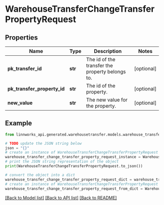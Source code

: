 # WarehouseTransferChangeTransferPropertyRequest


## Properties

Name | Type | Description | Notes
------------ | ------------- | ------------- | -------------
**pk_transfer_id** | **str** | The id of the transfer the property belongs to. | [optional] 
**pk_transfer_property_id** | **str** | The id of the property. | [optional] 
**new_value** | **str** | The new value for the property. | [optional] 

## Example

```python
from linnworks_api.generated.warehousetransfer.models.warehouse_transfer_change_transfer_property_request import WarehouseTransferChangeTransferPropertyRequest

# TODO update the JSON string below
json = "{}"
# create an instance of WarehouseTransferChangeTransferPropertyRequest from a JSON string
warehouse_transfer_change_transfer_property_request_instance = WarehouseTransferChangeTransferPropertyRequest.from_json(json)
# print the JSON string representation of the object
print(WarehouseTransferChangeTransferPropertyRequest.to_json())

# convert the object into a dict
warehouse_transfer_change_transfer_property_request_dict = warehouse_transfer_change_transfer_property_request_instance.to_dict()
# create an instance of WarehouseTransferChangeTransferPropertyRequest from a dict
warehouse_transfer_change_transfer_property_request_from_dict = WarehouseTransferChangeTransferPropertyRequest.from_dict(warehouse_transfer_change_transfer_property_request_dict)
```
[[Back to Model list]](../README.md#documentation-for-models) [[Back to API list]](../README.md#documentation-for-api-endpoints) [[Back to README]](../README.md)


